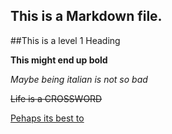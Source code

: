 ## This is a Markdown file.

##This is a level 1 Heading

**This might end up bold**

*Maybe being italian is not so bad*

~~Life is a CROSSWORD~~

[Pehaps its best to](https://www.google.com)
